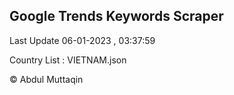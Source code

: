 

## Google Trends Keywords Scraper 
 
Last Update 06-01-2023 , 03:37:59

Country List :
VIETNAM.json



© Abdul Muttaqin 
